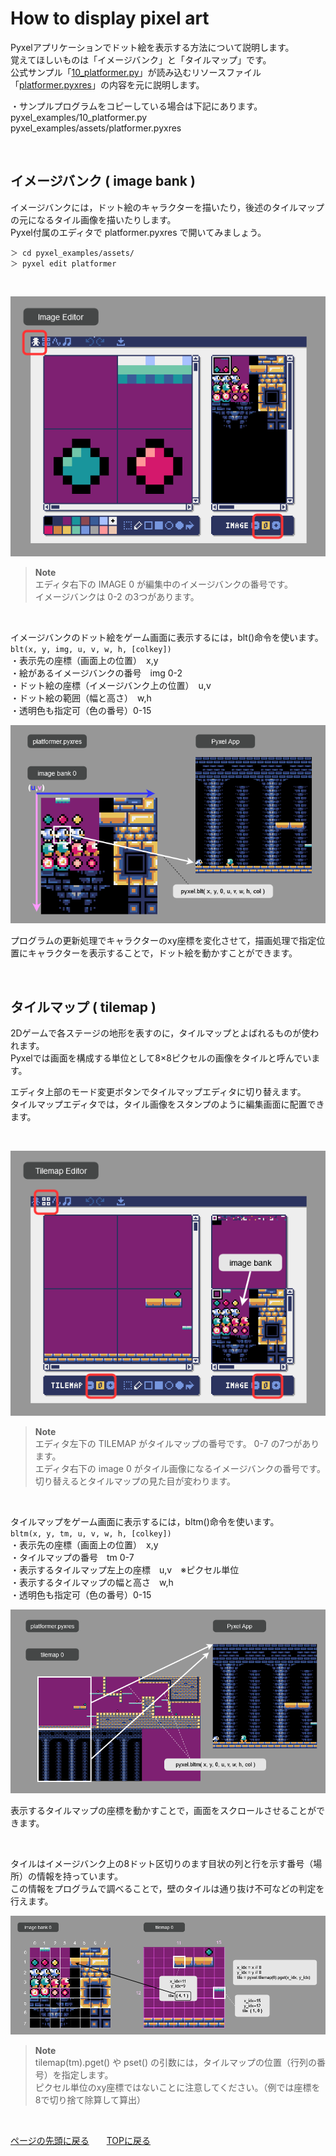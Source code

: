 # How to display pixel art

Pyxelアプリケーションでドット絵を表示する方法について説明します。  
覚えてほしいものは「イメージバンク」と「タイルマップ」です。  
公式サンプル「[10_platformer.py](https://github.com/kitao/pyxel/blob/main/python/pyxel/examples/10_platformer.py)」が読み込むリソースファイル「[platformer.pyxres](https://github.com/kitao/pyxel/blob/main/python/pyxel/examples/assets/platformer.pyxres)」の内容を元に説明します。  
  
・サンプルプログラムをコピーしている場合は下記にあります。  
  pyxel_examples/10_platformer.py  
  pyxel_examples/assets/platformer.pyxres  


<br>

## イメージバンク ( image bank )  

イメージバンクには，ドット絵のキャラクターを描いたり，後述のタイルマップの元になるタイル画像を描いたりします。  
Pyxel付属のエディタで platformer.pyxres で開いてみましょう。  

```
＞ cd pyxel_examples/assets/
＞ pyxel edit platformer
```

<br>


![img editor](images/specs_img/01_editor.png)  

> __Note__  
エディタ右下の IMAGE 0 が編集中のイメージバンクの番号です。  
イメージバンクは 0-2 の3つがあります。  

<br>

イメージバンクのドット絵をゲーム画面に表示するには，blt()命令を使います。  
`blt(x, y, img, u, v, w, h, [colkey])`  
・表示先の座標（画面上の位置）　x,y  
・絵があるイメージバンクの番号　img 0-2  
・ドット絵の座標（イメージバンク上の位置）　u,v  
・ドット絵の範囲（幅と高さ）　w,h  
・透明色も指定可（色の番号）0-15

![blt](images/specs_img/02_app.png)  


プログラムの更新処理でキャラクターのxy座標を変化させて，描画処理で指定位置にキャラクターを表示することで，ドット絵を動かすことができます。  


<br>

## タイルマップ ( tilemap )  

2Dゲームで各ステージの地形を表すのに，タイルマップとよばれるものが使われます。  
Pyxelでは画面を構成する単位として8×8ピクセルの画像をタイルと呼んでいます。  

エディタ上部のモード変更ボタンでタイルマップエディタに切り替えます。  
タイルマップエディタでは，タイル画像をスタンプのように編集画面に配置できます。  

<br>

![tilemap editor](images/specs_img/03_editor.png)  

> __Note__  
エディタ左下の TILEMAP がタイルマップの番号です。 0-7 の7つがあります。  
エディタ右下の image 0 がタイル画像になるイメージバンクの番号です。切り替えるとタイルマップの見た目が変わります。  

<br>

タイルマップをゲーム画面に表示するには，bltm()命令を使います。  
`bltm(x, y, tm, u, v, w, h, [colkey])`  
・表示先の座標（画面上の位置）　x,y  
・タイルマップの番号　tm 0-7  
・表示するタイルマップ左上の座標　u,v　※ピクセル単位  
・表示するタイルマップの幅と高さ　w,h  
・透明色も指定可（色の番号）0-15 

![bltm](images/specs_img/04_app.png)  


表示するタイルマップの座標を動かすことで，画面をスクロールさせることができます。  


<br>

タイルはイメージバンク上の8ドット区切りのます目状の列と行を示す番号（場所）の情報を持っています。  
この情報をプログラムで調べることで，壁のタイルは通り抜け不可などの判定を行えます。  

![tilemap](images/specs_img/05_tm.png)  

> __Note__  
tilemap(tm).pget() や pset() の引数には，タイルマップの位置（行列の番号）を指定します。  
ピクセル単位のxy座標ではないことに注意してください。（例では座標を8で切り捨て除算して算出）  


<br>


[ページの先頭に戻る](#how-to-display-pixel-art)　　[TOPに戻る](../README.md#pyxel-game-development)
